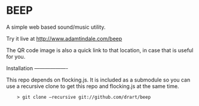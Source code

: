 BEEP
====

A simple web based sound/music utility. 

Try it live at http://www.adamtindale.com/beep

The QR code image is also a quick link to that location, in case that is useful for you. 

Installation
——————-

This repo depends on flocking.js. It is included as a submodule so you can use a recursive clone to get this repo and flocking.js at the same time. 

        > git clone —recursive git://github.com/drart/beep